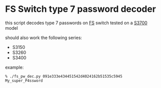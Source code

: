 # FS Switch type 7 password decoder

this script decodes type 7 passwords on [FS](https://wwww.fs.com/) switch
tested on a [S3700](https://www.fs.com/products/84912.html) model

should also work the following series:
- S3150
- S3260
- S3400

example:
```
% ./fs_pw_dec.py 091e333e434451542d4024162b51535c5945
My_super_P4ssword
```

